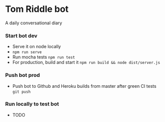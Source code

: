 # Tom Riddle bot
A daily conversational diary

### Start bot dev
  - Serve it on node locally
  - `npm run serve`
  - Run mocha tests
    `npm run test`
  - For production, build and start it
    `npm run build && node dist/server.js`

### Push bot prod
  - Push bot to Github and Heroku builds from master after green CI tests
    `git push`

### Run locally to test bot
  - TODO
